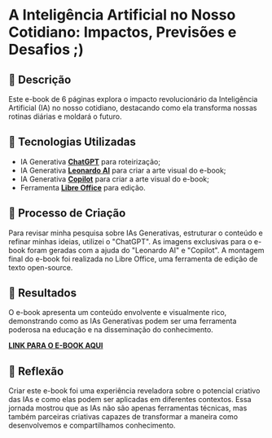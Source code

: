 # A Inteligência Artificial no Nosso Cotidiano: Impactos, Previsões e Desafios ;)

## 📒 Descrição
Este e-book de 6 páginas explora o impacto revolucionário da Inteligência Artificial (IA) no nosso cotidiano, destacando como ela transforma nossas rotinas diárias e moldará o futuro.

## 🤖 Tecnologias Utilizadas
* IA Generativa **[ChatGPT](https://chat.openai.com)** para roteirização;
* IA Generativa **[Leonardo AI](https://leonardo.ai)** para criar a arte visual do e-book;
* IA Generativa **[Copilot](https://copilot.microsoft.com/)** para criar a arte visual do e-book;
* Ferramenta **[Libre Office](https://pt-br.libreoffice.org/)** para edição.

## 🧐 Processo de Criação
Para revisar minha pesquisa sobre IAs Generativas, estruturar o conteúdo e refinar minhas ideias, utilizei o "ChatGPT". As imagens exclusivas para o e-book foram geradas com a ajuda do "Leonardo AI" e "Copilot". A montagem final do e-book foi realizada no Libre Office, uma ferramenta de edição de texto open-source.

## 🚀 Resultados
O e-book apresenta um conteúdo envolvente e visualmente rico, demonstrando como as IAs Generativas podem ser uma ferramenta poderosa na educação e na disseminação do conhecimento.

**[LINK PARA O E-BOOK AQUI]()**

## 💭 Reflexão
Criar este e-book foi uma experiência reveladora sobre o potencial criativo das IAs e como elas podem ser aplicadas em diferentes contextos. Essa jornada mostrou que as IAs não são apenas ferramentas técnicas, mas também parceiras criativas capazes de transformar a maneira como desenvolvemos e compartilhamos conhecimento.
